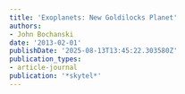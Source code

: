 ```yaml
---
title: 'Exoplanets: New Goldilocks Planet'
authors:
- John Bochanski
date: '2013-02-01'
publishDate: '2025-08-13T13:45:22.303580Z'
publication_types:
- article-journal
publication: '*skytel*'
---
```

